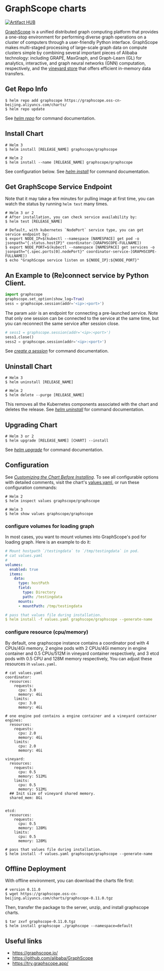 GraphScope charts
=================

[![Artifact HUB](https://img.shields.io/endpoint?url=https://artifacthub.io/badge/repository/graphscope)](https://artifacthub.io/packages/helm/graphscope/graphscope)

[GraphScope](https://graphscope.io) is a unified distributed graph computing platform that provides a one-stop environment for performing diverse graph operations on a cluster of computers through a user-friendly Python interface. GraphScope makes multi-staged processing of large-scale graph data on compute clusters simple by combining several important pieces of Alibaba technology: including GRAPE, MaxGraph, and Graph-Learn (GL) for analytics, interactive, and graph neural networks (GNN) computation, respectively, and the [vineyard store](https://v6d.io/) that offers efficient in-memory data transfers.

## Get Repo Info

```shell
$ helm repo add graphscope https://graphscope.oss-cn-beijing.aliyuncs.com/charts/
$ helm repo update
```
See [*helm repo*](https://helm.sh/docs/helm/helm_repo/) for command documentation.

## Install Chart

```shell
# Helm 3
$ helm install [RELEASE_NAME] graphscope/graphscope

# Helm 2
$ helm install --name [RELEASE_NAME] graphscope/graphscope
```
See configuration below.
See [*helm install*](https://helm.sh/docs/helm/helm_install/) for command documentation.


## Get GraphScope Service Endpoint

Note that it may take a few minutes for pulling image at first time, you can watch the status by running `helm test` many times.

```shell
# Helm 3 or 2
# After installation, you can check service availability by:
$ helm test [RELEASE_NAME]

# Default, with kubernetes `NodePort` service type, you can get service endpoint by:
$ export NODE_IP=$(kubectl --namespace [NAMESPACE] get pod -o jsonpath="{.status.hostIP}" coordinator-[GRAPHSCOPE-FULLNAME])
$ export NODE_PORT=$(kubectl --namespace [NAMESPACE] get services -o jsonpath="{.spec.ports[0].nodePort}" coordinator-service-[GRAPHSCOPE-FULLNAME])
$ echo "GraphScope service listen on ${NODE_IP}:${NODE_PORT}"
```

## An Example to (Re)connect service by Python Client.

```python
import graphscope
graphscope.set_option(show_log=True)
sess = graphscope.session(addr='<ip>:<port>')
```

The param `addr` is an endpoint for connecting a pre-launched service. Note that only one session can be connected to the service at the same time, but you can reconnect the same service after session close.

```python
# sess1 = graphscope.session(addr='<ip>:<port>')
sess1.close()
sess2 = graphscope.session(addr='<ip>:<port>')
```

See [*create a session*](https://graphscope.io/docs/reference/session.html) for command documentation.


## Uninstall Chart

```shell
# Helm 3
$ helm uninstall [RELEASE_NAME]

# Helm 2
$ helm delete --purge [RELEASE_NAME]
```
This removes all the Kubernetes components associated with the chart and deletes the release.
See [*helm uninstall*](https://helm.sh/docs/helm/helm_uninstall/) for command documentation.


## Upgrading Chart

```shell
# Helm 3 or 2
$ helm upgrade [RELEASE_NAME] [CHART] --install
```
See [*helm upgrade*](https://helm.sh/docs/helm/helm_upgrade/) for command documentation.


## Configuration

See [*Customizing the Chart Before Installing*](https://helm.sh/docs/intro/using_helm/#customizing-the-chart-before-installing). To see all configurable options with detailed comments, visit the chart's [values.yaml](https://github.com/alibaba/GraphScope/blob/main/charts/graphscope/values.yaml), or run these configuration commands:
```shell
# Helm 2
$ helm inspect values graphscope/graphscope

# Helm 3
$ helm show values graphscope/graphscope
```

### configure volumes for loading graph
In most cases, you want to mount volumes into GraphScope's pod for loading graph. Here is an example to do it:

```yaml
# Mount hostpath `/testingdata` to `/tmp/testingdata` in pod.
# cat values.yaml
#
volumes:
  enabled: true
  items:
    data:
      type: hostPath
      field:
        type: Directory
        path: /testingdata
      mounts:
      - mountPath: /tmp/testingdata

# pass that values file during installation.
$ helm install -f values.yaml graphscope/graphscope --generate-name
```

### configure resource (cpu/memory)

By default, one graphscope instance contains a coordinator pod with 4 CPUs/4Gi memory, 2 engine pods with 2 CPUs/4Gi memory in engine container and 0.5 CPUs/512M in vineyard container respectively, and 3 etcd pods with 0.5 CPU and 128M memory respectively, You can adjust these resources in `values.yaml`.

```
# cat values.yaml
coordinator:
  resources:
    requests:
      cpu: 3.0
      memory: 4Gi
    limits:
      cpu: 3.0
      memory: 4Gi

# one engine pod contains a engine container and a vineyard container
engines:
  resources:
    requests:
      cpu: 2.0
      memory: 4Gi
    limits:
      cpu: 2.0
      memory: 4Gi

vineyard:
  resources:
    requests:
      cpu: 0.5
      memory: 512Mi
    limits:
      cpu: 0.5
      memory: 512Mi
  ## Init size of vineyard shared memory.
  shared_mem: 8Gi


etcd:
  resources:
    requests:
      cpu: 0.5
      memory: 128Mi
    limits:
      cpu: 0.5
      memory: 128Mi

# pass that values file during installation.
$ helm install -f values.yaml graphscope/graphscope --generate-name
```

## Offline Deployment
With offline environment, you can download the charts file first:

```shell
# version 0.11.0
$ wget https://graphscope.oss-cn-beijing.aliyuncs.com/charts/graphscope-0.11.0.tgz
```

Then, transfer the package to the server, unzip, and install graphscope charts.

```shell
$ tar zxvf graphscope-0.11.0.tgz
$ helm install graphscope ./graphscope --namespace=default
```

## Useful links

- https://graphscope.io/
- https://github.com/alibaba/GraphScope
- https://try.graphscope.app/
